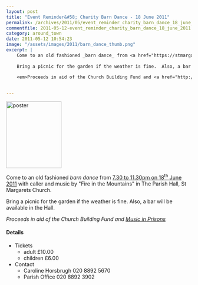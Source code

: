 ```yaml
---
layout: post
title: "Event Reminder&#58; Charity Barn Dance - 18 June 2011"
permalink: /archives/2011/05/event_reminder_charity_barn_dance_18_june_2011.html
commentfile: 2011-05-12-event_reminder_charity_barn_dance_18_june_2011
category: around_town
date: 2011-05-12 10:54:23
image: "/assets/images/2011/barn_dance_thumb.png"
excerpt: |
    Come to an old fashioned _barn dance_ from <a href="https://stmargarets.london/event/event/200705142797">7.30 to 11.30pm on 18<sup>th</sup> June 2011</a> with caller and music by "Fire in the Mountains" in The Parish Hall, St Margarets Church.
    
    Bring a picnic for the garden if the weather is fine.  Also, a bar will be available in the Hall.
    
    <em>Proceeds in aid of the Church Building Fund and <a href="http://www.musicinprisons.org.uk</em>">Music in Prisons</a>
    

---
```


<a href="/assets/images/2011/barn_dance.png" title="See larger version of - poster"><img src="/assets/images/2011/barn_dance_thumb.png" width="150" height="181" alt="poster" class=" right" /></a>

Come to an old fashioned *barn dance* from [7.30 to 11.30pm on 18<sup>th</sup> June 2011](/event/event/200705142797) with caller and music by "Fire in the Mountains" in The Parish Hall, St Margarets Church.

Bring a picnic for the garden if the weather is fine. Also, a bar will be available in the Hall.

<em>Proceeds in aid of the Church Building Fund and [Music in Prisons](http://www.musicinprisons.org.uk)</em>

#### Details

-   Tickets
    -   adult £10.00
    -   children £6.00
-   Contact
    -   Caroline Horsbrugh 020 8892 5670
    -   Parish Office 020 8892 3902
